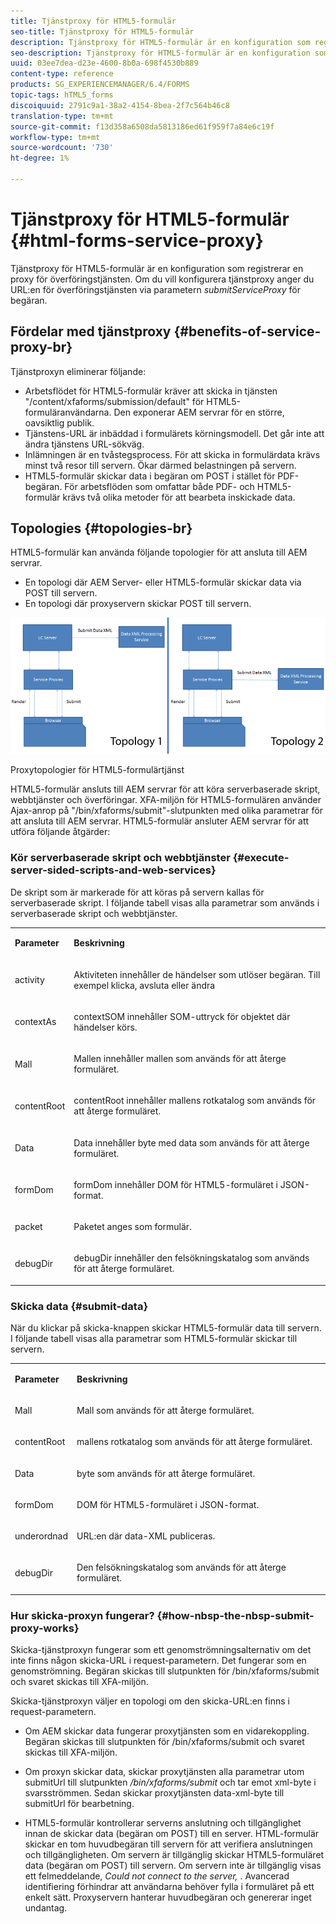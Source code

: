 ```yaml
---
title: Tjänstproxy för HTML5-formulär
seo-title: Tjänstproxy för HTML5-formulär
description: Tjänstproxy för HTML5-formulär är en konfiguration som registrerar en proxy för överföringstjänsten. Om du vill konfigurera tjänstproxy anger du URL:en för överföringstjänsten via parametern submitServiceProxy för begäran.
seo-description: Tjänstproxy för HTML5-formulär är en konfiguration som registrerar en proxy för överföringstjänsten. Om du vill konfigurera tjänstproxy anger du URL:en för överföringstjänsten via parametern submitServiceProxy för begäran.
uuid: 03ee7dea-d23e-4600-8b0a-698f4530b889
content-type: reference
products: SG_EXPERIENCEMANAGER/6.4/FORMS
topic-tags: hTML5_forms
discoiquuid: 2791c9a1-38a2-4154-8bea-2f7c564b46c8
translation-type: tm+mt
source-git-commit: f13d358a6508da5813186ed61f959f7a84e6c19f
workflow-type: tm+mt
source-wordcount: '730'
ht-degree: 1%

---
```



# Tjänstproxy för HTML5-formulär {#html-forms-service-proxy}

Tjänstproxy för HTML5-formulär är en konfiguration som registrerar en proxy för överföringstjänsten. Om du vill konfigurera tjänstproxy anger du URL:en för överföringstjänsten via parametern *submitServiceProxy* för begäran.

## Fördelar med tjänstproxy {#benefits-of-service-proxy-br}

Tjänstproxyn eliminerar följande:

* Arbetsflödet för HTML5-formulär kräver att skicka in tjänsten &quot;/content/xfaforms/submission/default&quot; för HTML5-formuläranvändarna. Den exponerar AEM servrar för en större, oavsiktlig publik.
* Tjänstens-URL är inbäddad i formulärets körningsmodell. Det går inte att ändra tjänstens URL-sökväg.
* Inlämningen är en tvåstegsprocess. För att skicka in formulärdata krävs minst två resor till servern. Ökar därmed belastningen på servern.
* HTML5-formulär skickar data i begäran om POST i stället för PDF-begäran. För arbetsflöden som omfattar både PDF- och HTML5-formulär krävs två olika metoder för att bearbeta inskickade data.

## Topologies {#topologies-br}

HTML5-formulär kan använda följande topologier för att ansluta till AEM servrar.

* En topologi där AEM Server- eller HTML5-formulär skickar data via POST till servern.
* En topologi där proxyservern skickar POST till servern.

![Proxytopologier för HTML5-formulärtjänst](assets/topology.png)

Proxytopologier för HTML5-formulärtjänst

HTML5-formulär ansluts till AEM servrar för att köra serverbaserade skript, webbtjänster och överföringar. XFA-miljön för HTML5-formulären använder Ajax-anrop på &quot;/bin/xfaforms/submit&quot;-slutpunkten med olika parametrar för att ansluta till AEM servrar. HTML5-formulär ansluter AEM servrar för att utföra följande åtgärder:

### Kör serverbaserade skript och webbtjänster {#execute-server-sided-scripts-and-web-services}

De skript som är markerade för att köras på servern kallas för serverbaserade skript. I följande tabell visas alla parametrar som används i serverbaserade skript och webbtjänster.

<table> 
 <tbody> 
  <tr> 
   <td><p><strong>Parameter</strong></p> </td> 
   <td><p><strong>Beskrivning</strong></p> </td> 
  </tr> 
  <tr> 
   <td><p>activity</p> </td> 
   <td><p>Aktiviteten innehåller de händelser som utlöser begäran. Till exempel klicka, avsluta eller ändra</p> </td> 
  </tr> 
  <tr> 
   <td><p>contextAs</p> </td> 
   <td><p>contextSOM innehåller SOM-uttryck för objektet där händelser körs.</p> </td> 
  </tr> 
  <tr> 
   <td><p>Mall</p> </td> 
   <td><p>Mallen innehåller mallen som används för att återge formuläret.</p> </td> 
  </tr> 
  <tr> 
   <td><p>contentRoot</p> </td> 
   <td><p>contentRoot innehåller mallens rotkatalog som används för att återge formuläret.</p> </td> 
  </tr> 
  <tr> 
   <td><p>Data</p> </td> 
   <td><p>Data innehåller byte med data som används för att återge formuläret.</p> </td> 
  </tr> 
  <tr> 
   <td><p>formDom</p> </td> 
   <td><p>formDom innehåller DOM för HTML5-formuläret i JSON-format.</p> </td> 
  </tr> 
  <tr> 
   <td><p>packet</p> </td> 
   <td><p>Paketet anges som formulär.</p> </td> 
  </tr> 
  <tr> 
   <td><p>debugDir</p> </td> 
   <td><p>debugDir innehåller den felsökningskatalog som används för att återge formuläret.</p> </td> 
  </tr> 
 </tbody> 
</table>

### Skicka data {#submit-data}

När du klickar på skicka-knappen skickar HTML5-formulär data till servern. I följande tabell visas alla parametrar som HTML5-formulär skickar till servern.

<table> 
 <tbody> 
  <tr> 
   <td><p><strong>Parameter</strong></p> </td> 
   <td><p><strong>Beskrivning</strong></p> </td> 
  </tr> 
  <tr> 
   <td><p>Mall</p> </td> 
   <td><p>Mall som används för att återge formuläret.</p> </td> 
  </tr> 
  <tr> 
   <td><p>contentRoot</p> </td> 
   <td><p>mallens rotkatalog som används för att återge formuläret.</p> </td> 
  </tr> 
  <tr> 
   <td><p>Data</p> </td> 
   <td><p>byte som används för att återge formuläret.</p> </td> 
  </tr> 
  <tr> 
   <td><p>formDom</p> </td> 
   <td><p>DOM för HTML5-formuläret i JSON-format.</p> </td> 
  </tr> 
  <tr> 
   <td><p>underordnad</p> </td> 
   <td><p>URL:en där data-XML publiceras.</p> </td> 
  </tr> 
  <tr> 
   <td><p>debugDir</p> </td> 
   <td><p>Den felsökningskatalog som används för att återge formuläret.</p> </td> 
  </tr> 
 </tbody> 
</table>

### Hur skicka-proxyn fungerar? {#how-nbsp-the-nbsp-submit-proxy-works}

Skicka-tjänstproxyn fungerar som ett genomströmningsalternativ om det inte finns någon skicka-URL i request-parametern. Det fungerar som en genomströmning. Begäran skickas till slutpunkten för /bin/xfaforms/submit och svaret skickas till XFA-miljön.

Skicka-tjänstproxyn väljer en topologi om den skicka-URL:en finns i request-parametern.

* Om AEM skickar data fungerar proxytjänsten som en vidarekoppling. Begäran skickas till slutpunkten för /bin/xfaforms/submit och svaret skickas till XFA-miljön.
* Om proxyn skickar data, skickar proxytjänsten alla parametrar utom submitUrl till slutpunkten */bin/xfaforms/submit* och tar emot xml-byte i svarsströmmen. Sedan skickar proxytjänsten data-xml-byte till submitUrl för bearbetning.

* HTML5-formulär kontrollerar serverns anslutning och tillgänglighet innan de skickar data (begäran om POST) till en server. HTML-formulär skickar en tom huvudbegäran till servern för att verifiera anslutningen och tillgängligheten. Om servern är tillgänglig skickar HTML5-formuläret data (begäran om POST) till servern. Om servern inte är tillgänglig visas ett felmeddelande, *Could not connect to the server,* . Avancerad identifiering förhindrar att användarna behöver fylla i formuläret på ett enkelt sätt. Proxyservern hanterar huvudbegäran och genererar inget undantag.


